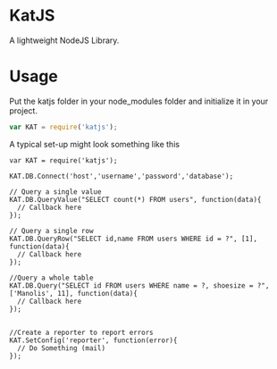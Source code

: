 KatJS
=====

A lightweight NodeJS Library. 


Usage
=====

Put the katjs folder in your node_modules folder and initialize it in your project.

```js
var KAT = require('katjs');
```

A typical set-up might look something like this

```
var KAT = require('katjs');

KAT.DB.Connect('host','username','password','database');

// Query a single value
KAT.DB.QueryValue("SELECT count(*) FROM users", function(data){
  // Callback here
});

// Query a single row
KAT.DB.QueryRow("SELECT id,name FROM users WHERE id = ?", [1], function(data){
  // Callback here
});

//Query a whole table
KAT.DB.Query("SELECT id FROM users WHERE name = ?, shoesize = ?",['Manolis', 11], function(data){
  // Callback here
});


//Create a reporter to report errors
KAT.SetConfig('reporter', function(error){
  // Do Something (mail)
});
